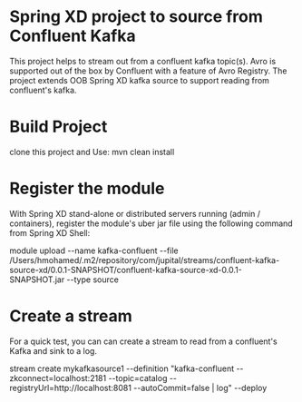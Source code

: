Spring XD project to source from Confluent Kafka
================================================

This project helps to stream out from a confluent kafka topic(s). Avro is supported out of the box
by Confluent with a feature of Avro Registry. The project extends OOB Spring XD kafka source to 
support reading from confluent's kafka.

Build Project
=============

clone this project and Use: mvn clean install

Register the module
===================

With Spring XD stand-alone or distributed servers running (admin / containers), register the module's 
uber jar file using the following command from Spring XD Shell:

module upload --name kafka-confluent --file /Users/hmohamed/.m2/repository/com/jupital/streams/confluent-kafka-source-xd/0.0.1-SNAPSHOT/confluent-kafka-source-xd-0.0.1-SNAPSHOT.jar --type source

Create a stream
===============

For a quick test, you can can create a stream to read from a confluent's Kafka and sink to a log.

stream create mykafkasource1 --definition "kafka-confluent --zkconnect=localhost:2181 --topic=catalog --registryUrl=http://localhost:8081 --autoCommit=false | log" --deploy
